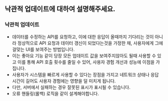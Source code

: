 ## 낙관적 업데이트에 대하여 설명해주세요.

### 낙관적 업데이트

- 데이터를 수정하는 API를 요청하고, 이에 대한 응답이 올때까지 기다리는 것이 아니라 정상적으로 API 요청과 데이터 갱신이 되었다는것을 가정한 채, 사용자에게 그에 걸맞는 UI를 보여주는 방법입니다.
- 이는 좋아요 기능 같이 당장 모든 업데이트 값을 보여주지않아도 될때 사용할 수 있고 이를 통해 API 호출 횟수를 줄일 수 있어, 사용자 경험 개선과 성능에 이점을 가집니다.
- 사용자가 시스템을 빠르게 사용할 수 있다는 장점을 가지고 네트워크 상태나 응답 시간이 길어도 사용자 경험에는 영향을 덜 미치게 됩니다.
- 다만, 서버에서 실패하는 경우 잘못된 표시가 표시될 수 있습니다.
- 오류 핸들링(롤백) 로직을 같이 설계해야합니다.
